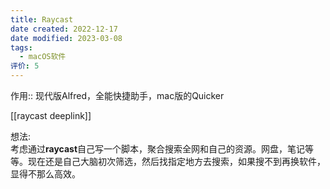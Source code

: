 ```yaml
---
title: Raycast
date created: 2022-12-17
date modified: 2023-03-08
tags:
  - macOS软件
评价: 5
---
```


作用:: 现代版Alfred，全能快捷助手，mac版的Quicker

[[raycast deeplink]]

想法:  
考虑通过**raycast**自己写一个脚本，聚合搜索全网和自己的资源。网盘，笔记等等。现在还是自己大脑初次筛选，然后找指定地方去搜索，如果搜不到再换软件，显得不那么高效。
